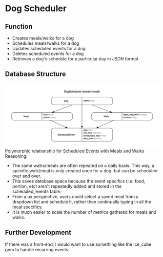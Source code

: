 # Dog Scheduler

## Function
- Creates meals/walks for a dog
- Schedules meals/walks for a dog
- Updates scheduled events for a dog
- Deletes scheduled events for a dog
- Retrieves a dog's schedule for a particular day in JSON format

## Database Structure
![erd](erd.jpg)
Polymorphic relationship for Scheduled Events with Meals and Walks    
Reasoning:    
- The same walks/meals are often repeated on a daily basis. This way, a specific walk/meal is only created once for a dog, but can be scheduled over and over.
- This saves database space because the event specifics (i.e. food, portion, etc) aren't repeatedly added and stored in the scheduled_events table.
- From a ux perspective, users could select a saved meal from a dropdown list and schedule it, rather than continually typing in all the meal specifics.
- It is much easier to scale the number of metrics gathered for meals and walks.

## Further Development
If there was a front-end, I would want to use something like the ice_cube gem to handle recurring events
